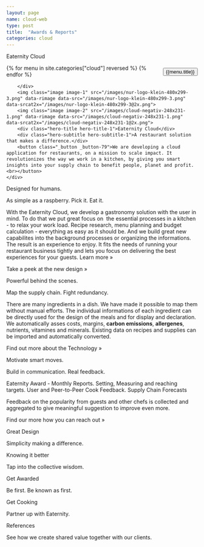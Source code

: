 ```yaml
---
layout: page
name: cloud-web
type: post
title:  "Awards & Reports"
categories: cloud
---
```


<div class="container-hero container-hero-1 clearfix">
	<div class="container-hero-content container-hero-content-1 clearfix">
		<div class="container container-4 clearfix">
			<p class="text text-5" onClick="window.location='/cloud';" >Eaternity Cloud</p>
			{% for menu in site.categories["cloud"] reversed %}
			 <button class="_button" style="float:right;margin-left:20px;margin-top:8px;font-size:0.95em" onClick="window.location='{{menu.url}}';">{{menu.title}}</button>
		    {% endfor %}

		</div>
		<img class="image image-1" src="/images/nur-logo-klein-480x299-3.png" data-rimage data-src="/images/nur-logo-klein-480x299-3.png" data-srcat2x="/images/nur-logo-klein-480x299-3@2x.png">
		<img class="image image-2" src="/images/cloud-negativ-248x231-1.png" data-rimage data-src="/images/cloud-negativ-248x231-1.png" data-srcat2x="/images/cloud-negativ-248x231-1@2x.png">
		<div class="hero-title hero-title-1">Eaternity Cloud</div>
		<div class="hero-subtitle hero-subtitle-1">A restaurant solution that makes a difference.</div>
		<button class="_button _button-79">We are developing a cloud application for restaurants, on a mission to scale impact. It revolutionizes the way we work in a kitchen, by giving you smart insights into your supply chain to benefit people, planet and profit.<br></button>
	</div>
</div>

<div class="element element-5"></div>
<div class="content-design content-design-1 clearfix">
	<p class="text text-16">Designed for humans.</p>
	<p class="text text-21">As simple as a raspberry. Pick it. Eat it.</p>
	<div class="text text-25">
	<p>With the Eaternity Cloud, we develop a gastronomy solution with the user in mind. To do that we put great focus on &nbsp;the essential processes in a kitchen - to relax your work load. Recipe research, menu planning and budget calculation - everything as easy as it should be. And we build great new capabilites into the background processes or organizing the informations. The result is an experience to enjoy. It fits the needs of running your restaurant business tightly and lets you focus on delivering the best experiences for your guests. Learn more »</p>
	<p>Take a peek at the new design »</p>
</div>
<div class="element element-8"></div>
</div>
<div class="content-technology content-technology-1 clearfix">
<p class="text text-35">Powerful behind the scenes.</p>
<p class="text text-42">Map the supply chain. Fight redundancy.</p>
<div class="text text-46">
	<p>There are many ingredients in a dish. We have made it possible to map them without manual efforts. The individual informations of each ingredient can be directly used for the design of the meals and for display and declaration. We automatically asses costs, margins, <strong>carbon emissions</strong>, <strong>allergenes</strong>, nutrients, vitamines and minerals. Existing data on recipes and supplies can be imported and automatically converted.&nbsp;</p>
	<p>Find out more about the Technology »</p>
</div>
<div class="element element-13"></div>
</div>
<div class="content-awards content-awards-1 clearfix">
<p class="text text-59">Motivate smart moves.</p>
<p class="text text-67">Build in communication. Real feedback.</p>
<div class="text text-74">
	<p>Eaternity Award - Monthly Reports. Setting, Measuring and reaching targets. User and Peer-to-Peer Cook Feedback. Supply Chain Forecasts&nbsp;</p>
	<p>Feedback on the popularity from guests and other chefs is collected and aggregated to give meaningful suggestion to improve even more.</p>
	<p>Find our more how you can reach out »</p>
</div>
<div class="element"></div>
</div>
<div class="follow-up-footer follow-up-footer-2 clearfix">
<div class="container container-49"></div>
<div class="element-about-eaternity element-about-eaternity-2 clearfix">
	<p class="text text-94">Great Design</p>
	<p class="text text-102">Simplicity making a difference.</p>
</div>
<div class="element-co2footprint element-co2footprint-1 clearfix">
	<p class="text text-115">Knowing it better</p>
	<p class="text text-126">Tap into the collective wisdom.</p>
</div>
<div class="element-allergens element-allergens-1 clearfix">
	<p class="text text-139">Get Awarded</p>
	<p class="text text-144">Be first. Be known as first.</p>
	<div class="element element-30"></div>
</div>
<div class="container container-70 clearfix">
	<div class="element-about-eaternity element-about-eaternity-10 clearfix">
		<p class="text text-168">Get Cooking</p>
		<p class="text text-184">Partner up with Eaternity.</p>
	</div>
	<div class="element-about-eaternity element-about-eaternity-15 clearfix">
		<p class="text text-200">References</p>
		<p class="text text-212">See how we create shared value together with our clients.</p>
	</div>
</div>

